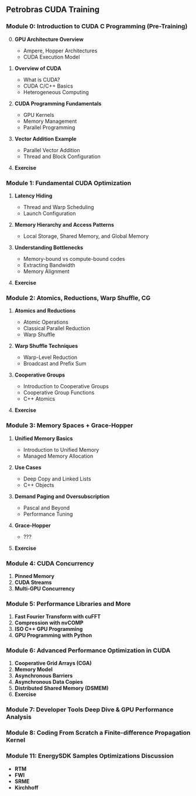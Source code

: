 ## Petrobras CUDA Training
     
### **Module 0: Introduction to CUDA C Programming (Pre-Training)**
0. **GPU Architecture Overview**
   - Ampere, Hopper Architectures
   - CUDA Execution Model
     
1. **Overview of CUDA**
   - What is CUDA?
   - CUDA C/C++ Basics
   - Heterogeneous Computing

2. **CUDA Programming Fundamentals**
   - GPU Kernels
   - Memory Management
   - Parallel Programming

3. **Vector Addition Example**
   - Parallel Vector Addition
   - Thread and Block Configuration

4. **Exercise**

### **Module 1: Fundamental CUDA Optimization**

1. **Latency Hiding**
   - Thread and Warp Scheduling
   - Launch Configuration

2. **Memory Hierarchy and Access Patterns**
   - Local Storage, Shared Memory, and Global Memory
     
3. **Understanding Bottlenecks**
   - Memory-bound vs compute-bound codes
   - Extracting Bandwidth
   -  Memory Alignment

3. **Exercise**
   
### **Module 2: Atomics, Reductions, Warp Shuffle, CG**
1. **Atomics and Reductions**
   - Atomic Operations
   - Classical Parallel Reduction
   - Warp Shuffle

2. **Warp Shuffle Techniques**
   - Warp-Level Reduction
   - Broadcast and Prefix Sum

3. **Cooperative Groups**
   - Introduction to Cooperative Groups
   - Cooperative Group Functions
   - C++ Atomics

4. **Exercise**

### **Module 3: Memory Spaces + Grace-Hopper**
1. **Unified Memory Basics**
   - Introduction to Unified Memory
   - Managed Memory Allocation

2. **Use Cases**
   - Deep Copy and Linked Lists
   - C++ Objects

3. **Demand Paging and Oversubscription**
   - Pascal and Beyond
   - Performance Tuning

4. **Grace-Hopper**
    - ???

5. **Exercise**
   
### **Module 4: CUDA Concurrency**
1. **Pinned Memory**
2. **CUDA Streams**
3. **Multi-GPU Concurrency**

### **Module 5: Performance Libraries and More**
1. **Fast Fourier Transform with cuFFT**
2. **Compression with nvCOMP**
3. **ISO C++ GPU Programming**
4. **GPU Programming with Python**

### **Module 6: Advanced Performance Optimization in CUDA**
1. **Cooperative Grid Arrays (CGA)**   
2. **Memory Model**      
4. **Asynchronous Barriers**     
5. **Asynchronous Data Copies**     
6. **Distributed Shared Memory (DSMEM)**     
7. **Exercise**

### **Module 7: Developer Tools Deep Dive & GPU Performance Analysis**

### **Module 8: Coding From Scratch a Finite-difference Propagation Kernel**

### **Module 11: EnergySDK Samples Optimizations Discussion**
   - **RTM**
   - **FWI**
   - **SRME**
   - **Kirchhoff**
